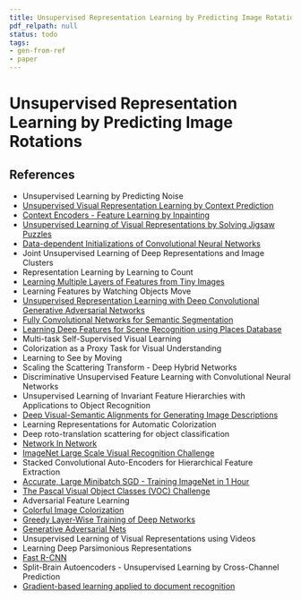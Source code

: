 ```yaml
---
title: Unsupervised Representation Learning by Predicting Image Rotations
pdf_relpath: null
status: todo
tags:
- gen-from-ref
- paper
---
```


# Unsupervised Representation Learning by Predicting Image Rotations

## References

- Unsupervised Learning by Predicting Noise
- [Unsupervised Visual Representation Learning by Context Prediction](./unsupervised-visual-representation-learning-by-context-prediction.md)
- [Context Encoders - Feature Learning by Inpainting](./context-encoders-feature-learning-by-inpainting.md)
- [Unsupervised Learning of Visual Representations by Solving Jigsaw Puzzles](./unsupervised-learning-of-visual-representations-by-solving-jigsaw-puzzles.md)
- [Data-dependent Initializations of Convolutional Neural Networks](./data-dependent-initializations-of-convolutional-neural-networks.md)
- Joint Unsupervised Learning of Deep Representations and Image Clusters
- Representation Learning by Learning to Count
- [Learning Multiple Layers of Features from Tiny Images](./learning-multiple-layers-of-features-from-tiny-images.md)
- Learning Features by Watching Objects Move
- [Unsupervised Representation Learning with Deep Convolutional Generative Adversarial Networks](./unsupervised-representation-learning-with-deep-convolutional-generative-adversarial-networks.md)
- [Fully Convolutional Networks for Semantic Segmentation](./fully-convolutional-networks-for-semantic-segmentation.md)
- [Learning Deep Features for Scene Recognition using Places Database](./learning-deep-features-for-scene-recognition-using-places-database.md)
- Multi-task Self-Supervised Visual Learning
- Colorization as a Proxy Task for Visual Understanding
- Learning to See by Moving
- Scaling the Scattering Transform - Deep Hybrid Networks
- Discriminative Unsupervised Feature Learning with Convolutional Neural Networks
- Unsupervised Learning of Invariant Feature Hierarchies with Applications to Object Recognition
- [Deep Visual-Semantic Alignments for Generating Image Descriptions](./deep-visual-semantic-alignments-for-generating-image-descriptions.md)
- Learning Representations for Automatic Colorization
- Deep roto-translation scattering for object classification
- [Network In Network](./network-in-network.md)
- [ImageNet Large Scale Visual Recognition Challenge](./imagenet-large-scale-visual-recognition-challenge.md)
- Stacked Convolutional Auto-Encoders for Hierarchical Feature Extraction
- [Accurate, Large Minibatch SGD - Training ImageNet in 1 Hour](./accurate-large-minibatch-sgd-training-imagenet-in-1-hour.md)
- [The Pascal Visual Object Classes (VOC) Challenge](./the-pascal-visual-object-classes-voc-challenge.md)
- Adversarial Feature Learning
- [Colorful Image Colorization](./colorful-image-colorization.md)
- [Greedy Layer-Wise Training of Deep Networks](./greedy-layer-wise-training-of-deep-networks.md)
- [Generative Adversarial Nets](./generative-adversarial-nets.md)
- Unsupervised Learning of Visual Representations using Videos
- Learning Deep Parsimonious Representations
- [Fast R-CNN](./fast-r-cnn.md)
- Split-Brain Autoencoders - Unsupervised Learning by Cross-Channel Prediction
- [Gradient-based learning applied to document recognition](./gradient-based-learning-applied-to-document-recognition.md)
